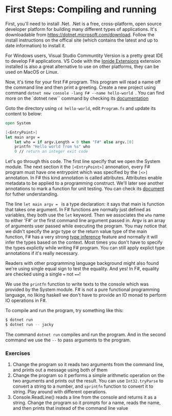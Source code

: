 # First Steps: Compiling and running
First, you'll need to install .Net. .Net is a free, cross-platform, open source developer platform for building many different types of applications. It's downloadable from https://dotnet.microsoft.com/download. Follow the install instructions on the offical site (which contains the latest and up to date information) to install it. 

For Windows users, Visual Studio Communtity Version is a pretty great IDE to develop F# applications.  VS Code with the [Ionide Extensions](https://ionide.io/Editors/Code/getting_started.html) extension installed is also a great alternative to use on other platforms, they can be used on MacOS or Linux.


Now, it's time for your first F# program. This program will read a name off the command line and then print a greeting. Create a new project using command `dotnet new console -lang F# --name hello-world `. You can find more on the `dotnet new`` command by checking its [documentation](https://docs.microsoft.com/en-us/dotnet/core/tools/dotnet-new)

Goto the directory using `cd hello-world`, edit `Program.fs` and update its content to below:
```fsharp
open System

[<EntryPoint>]
let main argv =
    let who = if argv.Length = 0 then "F#" else argv.[0]
    printfn "Hello world from %s" who
    0 // return an integer exit code
```

Let's go through this code. The first line specify that we open the System module. The next section it the `[<EntryPoint>]` annonation, every F# program must have one entrypoint which was specified by the `[<>]` annotation. In F# this kind annotation is called attributes. Attributes enable metadata to be applied to a programming construct. We'll later see another annotations to mark a function for unit testing. You can check its [document](https://docs.microsoft.com/en-us/dotnet/fsharp/language-reference/attributes) for futher understanding.

The line `let main argv = ` is a type declaration: it says that main is function that takes one argument. In F# functions are normally just defined as variables, they both use the `let` keyword. Then we associates the `who` name to either 'F#' or the first command line argument passed in.  Argv is an array of arguments user passed while executing the program. You may notice that we didn't specify the argv type or the return value type of the main function, F# has a very strong [type inference](https://docs.microsoft.com/en-us/dotnet/fsharp/language-reference/type-inference) feature and normally it will infer the types based on the context. Most times you don't have to specify the types explictly while writing F# program. You can still apply explict type annotations if it's really necessary.

Readers with other programming language background might also found we're using single equal sign to test the equality. And yes! In F#, equality are checked using a single `=` not `==`!

We use the `printfn` function to write texts to the console which was provided by the System module. F# is not a pure functional programming language, no liking haskell we don't have to provide an IO monad to perform IO operations in F#.

To compile and run the program, try something like this:
``` bash
$ dotnet run
$ dotnet run -- jacky
```

The command `dotnet run` compiles and run the program. And in the second command we use the `--` to pass arguments to the program.

### Exercises
1. Change the program so it reads two arguments from the command line, and prints out a message using both of them
1. Change the program so it performs a simple arithmetic operation on the two arguments and prints out the result. You can use `Int32.tryParse` to convert a string to a number, and `sprintfn` function to convert it to string. Play around with different operations.
1. Console.ReadLine() reads a line from the console and returns it as a string. Change the program so it prompts for a name, reads the name, and then prints that instead of the command line value
